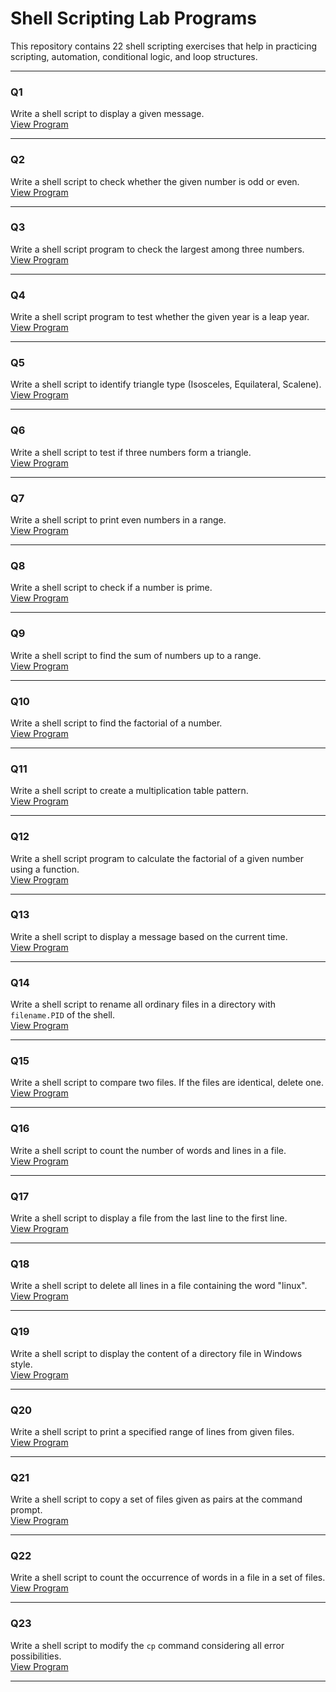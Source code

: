 # Shell Scripting Lab Programs

This repository contains 22 shell scripting exercises that help in practicing scripting, automation, conditional logic, and loop structures.

---

### Q1  
Write a shell script to display a given message.  
[View Program](./Q1.sh)

---

### Q2  
Write a shell script to check whether the given number is odd or even.  
[View Program](./Q2.sh)

---

### Q3  
Write a shell script program to check the largest among three numbers.  
[View Program](./Q3.sh)

---

### Q4  
Write a shell script program to test whether the given year is a leap year.  
[View Program](./Q4.sh)

---

### Q5  
Write a shell script to identify triangle type (Isosceles, Equilateral, Scalene).  
[View Program](./Q5.sh)

---

### Q6  
Write a shell script to test if three numbers form a triangle.  
[View Program](./Q6.sh)

---

### Q7  
Write a shell script to print even numbers in a range.  
[View Program](./Q7.sh)

---

### Q8  
Write a shell script to check if a number is prime.  
[View Program](./Q8.sh)

---

### Q9  
Write a shell script to find the sum of numbers up to a range.  
[View Program](./Q9.sh)

---

### Q10  
Write a shell script to find the factorial of a number.  
[View Program](./Q10.sh)

---

### Q11  
Write a shell script to create a multiplication table pattern.  
[View Program](./Q11.sh)

---

### Q12  
Write a shell script program to calculate the factorial of a given number using a function.  
[View Program](./Q12.sh)

---

### Q13  
Write a shell script to display a message based on the current time.  
[View Program](./Q13.sh)

---

### Q14  
Write a shell script to rename all ordinary files in a directory with `filename.PID` of the shell.  
[View Program](./Q14.sh)

---

### Q15  
Write a shell script to compare two files. If the files are identical, delete one.  
[View Program](./Q15.sh)

---

### Q16  
Write a shell script to count the number of words and lines in a file.  
[View Program](./Q16.sh)

---

### Q17  
Write a shell script to display a file from the last line to the first line.  
[View Program](./Q17.sh)

---

### Q18  
Write a shell script to delete all lines in a file containing the word "linux".  
[View Program](./Q18.sh)

---

### Q19  
Write a shell script to display the content of a directory file in Windows style.  
[View Program](./Q19.sh)

---

### Q20  
Write a shell script to print a specified range of lines from given files.  
[View Program](./Q20.sh)

---

### Q21  
Write a shell script to copy a set of files given as pairs at the command prompt.  
[View Program](./Q21.sh)

---

### Q22  
Write a shell script to count the occurrence of words in a file in a set of files.  
[View Program](./Q22.sh)

---

### Q23  
Write a shell script to modify the `cp` command considering all error possibilities.  
[View Program](./Q23.sh)

---
